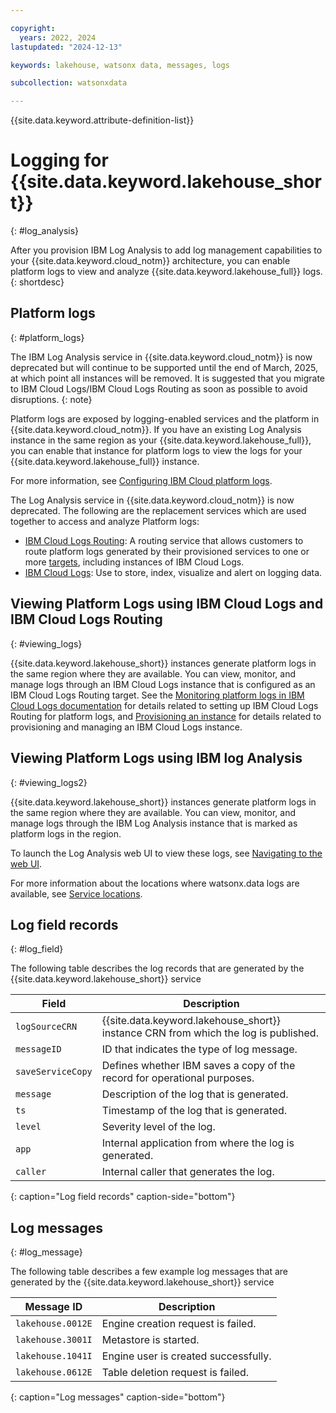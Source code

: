 ```yaml
---

copyright:
  years: 2022, 2024
lastupdated: "2024-12-13"

keywords: lakehouse, watsonx data, messages, logs

subcollection: watsonxdata

---
```


{{site.data.keyword.attribute-definition-list}}

# Logging for {{site.data.keyword.lakehouse_short}}
{: #log_analysis}

After you provision IBM Log Analysis to add log management capabilities to your {{site.data.keyword.cloud_notm}} architecture, you can enable platform logs to view and analyze {{site.data.keyword.lakehouse_full}} logs.
{: shortdesc}

## Platform logs
{: #platform_logs}

The IBM Log Analysis service in {{site.data.keyword.cloud_notm}} is now deprecated but will continue to be supported until the end of March, 2025, at which point all instances will be removed.  It is suggested that you migrate to IBM Cloud Logs/IBM Cloud Logs Routing as soon as possible to avoid disruptions.
{: note}

Platform logs are exposed by logging-enabled services and the platform in {{site.data.keyword.cloud_notm}}. If you have an existing Log Analysis instance in the same region as your {{site.data.keyword.lakehouse_full}}, you can enable that instance for platform logs to view the logs for your {{site.data.keyword.lakehouse_full}} instance.

For more information, see [Configuring IBM Cloud platform logs](https://cloud.ibm.com/docs/log-analysis?topic=log-analysis-config_svc_logs).

The Log Analysis service in {{site.data.keyword.cloud_notm}} is now deprecated. The following are the replacement services which are used together to access and analyze Platform logs:
- [IBM Cloud Logs Routing](https://cloud.ibm.com/docs/logs-router?topic=logs-router-getting-started): A routing service that allows customers to route platform logs generated by their provisioned services to one or more [targets](https://cloud.ibm.com/docs/logs-router?topic=logs-router-tenant-create&interface=ui#tenant-create-ui), including instances of IBM Cloud Logs.
- [IBM Cloud Logs](https://cloud.ibm.com/docs/cloud-logs): Use to store, index, visualize and alert on logging data.

## Viewing Platform Logs using IBM Cloud Logs and IBM Cloud Logs Routing
{: #viewing_logs}

{{site.data.keyword.lakehouse_short}} instances generate platform logs in the same region where they are available. You can view, monitor, and manage logs through an IBM Cloud Logs instance that is configured as an IBM Cloud Logs Routing target. See the [Monitoring platform logs in IBM Cloud Logs documentation](https://cloud.ibm.com/docs/cloud-logs?topic=cloud-logs-cl-platform-logs&interface=ui) for details related to setting up IBM Cloud Logs Routing for platform logs, and [Provisioning an instance](https://cloud.ibm.com/docs/cloud-logs?topic=cloud-logs-instance-provision&interface=ui) for details related to provisioning and managing an IBM Cloud Logs instance.

## Viewing Platform Logs using IBM log Analysis
{: #viewing_logs2}

{{site.data.keyword.lakehouse_short}} instances generate platform logs in the same region where they are available. You can view, monitor, and manage logs through the IBM Log Analysis instance that is marked as platform logs in the region.

To launch the Log Analysis web UI to view these logs, see [Navigating to the web UI](https://cloud.ibm.com/docs/log-analysis?topic=log-analysis-launch).

For more information about the locations where watsonx.data logs are available, see [Service locations](https://cloud.ibm.com/docs/log-analysis?topic=log-analysis-cloud_services_locations).

## Log field records
{: #log_field}

The following table describes the log records that are generated by the {{site.data.keyword.lakehouse_short}} service

| Field                            | Description |
|-----------------------------------|-------------|
| `logSourceCRN`        | {{site.data.keyword.lakehouse_short}} instance CRN from which the log is published. |
| `messageID`           | ID that indicates the type of log message. |
| `saveServiceCopy`        | Defines whether IBM saves a copy of the record for operational purposes. |
| `message`        | Description of the log that is generated. |
| `ts`         | Timestamp of the log that is generated. |
| `level`        | Severity level of the log. |
| `app`         | Internal application from where the log is generated. |
| `caller`        | Internal caller that generates the log. |
{: caption="Log field records" caption-side="bottom"}


## Log messages
{: #log_message}

The following table describes a few example log messages that are generated by the {{site.data.keyword.lakehouse_short}} service

| Message ID                            | Description |
|-----------------------------------|-------------|
| `lakehouse.0012E`        | Engine creation request is failed. |
| `lakehouse.3001I`           | Metastore is started. |
| `lakehouse.1041I`        | Engine user is created successfully. |
| `lakehouse.0612E`        | Table deletion request is failed. |
{: caption="Log messages" caption-side="bottom"}
